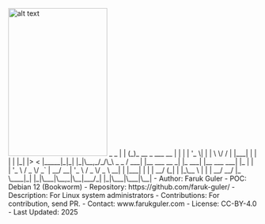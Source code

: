 <img src="https://cdn.britannica.com/99/124299-050-4B4D509F/Linus-Torvalds-2012.jpg" alt="alt text" width="200" height="300">
 _     _                                            
| |   (_)_ __  _   ___  __                          
| |   | | '_ \| | | \ \/ /                          
| |___| | | | | |_| |>  <                           
|_____|_|_| |_|\__,_/_/\_\      _               _   
 / ___| |__   ___  __ _| |_ ___| |__   ___  ___| |_ 
| |   | '_ \ / _ \/ _` | __/ __| '_ \ / _ \/ _ \ __|
| |___| | | |  __/ (_| | |_\__ \ | | |  __/  __/ |_ 
 \____|_| |_|\___|\__,_|\__|___/_| |_|\___|\___|\__| 
- Author: Faruk Guler
- POC: Debian 12 (Bookworm)
- Repository: https://github.com/faruk-guler/
- Description: For Linux system administrators
- Contributions: For contribution, send PR.
- Contact: www.farukguler.com
- License: CC-BY-4.0
- Last Updated: 2025
